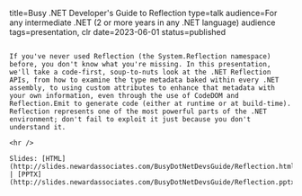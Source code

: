title=Busy .NET Developer's Guide to Reflection
type=talk
audience=For any intermediate .NET (2 or more years in any .NET language) audience
tags=presentation, clr
date=2023-06-01
status=published
~~~~~~

If you've never used Reflection (the System.Reflection namespace) before, you don't know what you're missing. In this presentation, we'll take a code-first, soup-to-nuts look at the .NET Reflection APIs, from how to examine the type metadata baked within every .NET assembly, to using custom attributes to enhance that metadata with your own information, even through the use of CodeDOM and Reflection.Emit to generate code (either at runtime or at build-time). Reflection represents one of the most powerful parts of the .NET environment; don't fail to exploit it just because you don't understand it.
    
<hr />

Slides: [HTML](http://slides.newardassociates.com/BusyDotNetDevsGuide/Reflection.html) | [PPTX](http://slides.newardassociates.com/BusyDotNetDevsGuide/Reflection.pptx)
